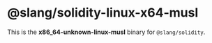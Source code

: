 <!-- cSpell:disable -->

# @slang/solidity-linux-x64-musl

This is the **x86_64-unknown-linux-musl** binary for `@slang/solidity`.

